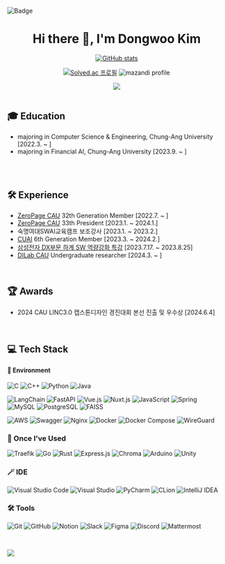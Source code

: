 ![Badge](https://hitscounter.dev/api/hit?url=https%3A%2F%2Fgithub.com%2Fpolarpolar914&label=Hits&icon=github&color=%23198754)

<div align="center">
  
# Hi there 👋, I'm Dongwoo Kim
[![GitHub stats](https://github-readme-stats.vercel.app/api?username=polarpolar914&show_icons=true&theme=tokyonight)](https://github.com/polarpolar914)

[![Solved.ac 프로필](http://mazassumnida.wtf/api/v2/generate_badge?boj=kdw3914)](https://solved.ac/profile/kdw3914)
![mazandi profile](http://mazandi.herokuapp.com/api?handle=kdw3914&theme=warm)

<a href="https://github.com/devxb/gitanimals">
  <img src="https://render.gitanimals.org/farms/polarpolar914"/>
</a>
</div>
<br>

## 🎓 Education
- majoring in Computer Science & Engineering, Chung-Ang University [2022.3. ~ ]
- majoring in Financial AI, Chung-Ang University [2023.9. ~ ]
  
<br>
<br>

## 🛠 Experience
- [ZeroPage CAU](https://zeropage.org/) 32th Generation Member [2022.7. ~ ]
- [ZeroPage CAU](https://zeropage.org/) 33th President [2023.1. ~ 2024.1.]
- 숙명여대SWAI교육캠프 보조강사 [2023.1. ~ 2023.2.]
- [CUAI](https://cuai-cau.github.io/) 6th Generation Member [2023.3. ~ 2024.2.]
- [삼성전자 DX부문 하계 SW 역량강화 특강](https://samsungalgorithm.com/)  [2023.7.17. ~ 2023.8.25]
- [DILab CAU](https://sites.google.com/view/dilabcau/) Undergraduate researcher [2024.3. ~ ]

<br>

## 🏆 Awards
- 2024 CAU LINC3.0 캡스톤디자인 경진대회 본선 진출 및 우수상 [2024.6.4]

<br>

## 💻 Tech Stack
#### 🌲 Environment
![C](https://img.shields.io/badge/c-%2300599C.svg?style=flat&logo=c&logoColor=white)
![C++](https://img.shields.io/badge/c++-%2300599C.svg?style=flat&logo=c%2B%2B&logoColor=white)
![Python](https://img.shields.io/badge/python-3670A0?style=flat&logo=python&logoColor=ffdd54)
![Java](https://img.shields.io/badge/java-%23ED8B00.svg?style=flat&logo=openjdk&logoColor=white)

![LangChain](https://img.shields.io/badge/langchain-%233497FF.svg?style=flat&logo=langchain&logoColor=white)
![FastAPI](https://img.shields.io/badge/fastapi-%2300C7B7.svg?style=flat&logo=fastapi&logoColor=white)
![Vue.js](https://img.shields.io/badge/vuejs-%234FC08D.svg?style=flat&logo=vue.js&logoColor=white)
![Nuxt.js](https://img.shields.io/badge/nuxtjs-%2300C58E.svg?style=flat&logo=nuxtdotjs&logoColor=white)
![JavaScript](https://img.shields.io/badge/javascript-%23F7DF1E.svg?style=flat&logo=javascript&logoColor=black)
![Spring](https://img.shields.io/badge/spring-%236DB33F.svg?style=flat&logo=spring&logoColor=white)
![MySQL](https://img.shields.io/badge/mysql-%2300f.svg?style=flat&logo=mysql&logoColor=white)
![PostgreSQL](https://img.shields.io/badge/postgresql-%23336791.svg?style=flat&logo=postgresql&logoColor=white)
![FAISS](https://img.shields.io/badge/faiss-%234A8C8C.svg?style=flat&logo=faiss&logoColor=white)

![AWS](https://img.shields.io/badge/AWS-%23FF9900.svg?style=flat&logo=amazon-aws&logoColor=white)
![Swagger](https://img.shields.io/badge/-Swagger-%23Clojure?style=flat&logo=swagger&logoColor=white)
![Nginx](https://img.shields.io/badge/nginx-%23009639.svg?style=flat&logo=nginx&logoColor=white)
![Docker](https://img.shields.io/badge/docker-%230db7ed.svg?style=flat&logo=docker&logoColor=white)
![Docker Compose](https://img.shields.io/badge/docker--compose-%230db7ed.svg?style=flat&logo=docker&logoColor=white)
![WireGuard](https://img.shields.io/badge/wireguard-%2388171A.svg?style=flat&logo=wireguard&logoColor=white)


### 🌼 Once I've Used
![Traefik](https://img.shields.io/badge/traefik-%239242FF.svg?style=flat&logo=traefik&logoColor=white)
![Go](https://img.shields.io/badge/go-%2300ADD8.svg?style=flat&logo=go&logoColor=white)
![Rust](https://img.shields.io/badge/rust-%23000000.svg?style=flat&logo=rust&logoColor=white)
![Express.js](https://img.shields.io/badge/express-%23000000.svg?style=flat&logo=express&logoColor=white)
![Chroma](https://img.shields.io/badge/chroma-%23FF5C77.svg?style=flat&logo=chroma&logoColor=white)
![Arduino](https://img.shields.io/badge/arduino-%2300979D.svg?style=flat&logo=arduino&logoColor=white)
![Unity](https://img.shields.io/badge/unity-%23000000.svg?style=flat&logo=unity&logoColor=white)

### 🪄 IDE
![Visual Studio Code](https://img.shields.io/badge/Visual%20Studio%20Code-0078d7.svg?style=flat&logo=visual-studio-code&logoColor=white)
![Visual Studio](https://img.shields.io/badge/Visual%20Studio-5C2D91.svg?style=flat&logo=visual-studio&logoColor=white)
![PyCharm](https://img.shields.io/badge/pycharm-%23000000.svg?style=flat&logo=pycharm&logoColor=white)
![CLion](https://img.shields.io/badge/clion-%23000000.svg?style=flat&logo=clion&logoColor=white)
![IntelliJ IDEA](https://img.shields.io/badge/IntelliJIDEA-000000.svg?style=flat&logo=intellij-idea&logoColor=white)

### 🛠️ Tools
![Git](https://img.shields.io/badge/git-%23F05033.svg?style=flat&logo=git&logoColor=white)
![GitHub](https://img.shields.io/badge/github-%23121011.svg?style=flat&logo=github&logoColor=white)
![Notion](https://img.shields.io/badge/Notion-%23000000.svg?style=flat&logo=notion&logoColor=white)
![Slack](https://img.shields.io/badge/Slack-4A154B?style=flat&logo=slack&logoColor=white)
![Figma](https://img.shields.io/badge/figma-%23F24E1E.svg?style=flat&logo=figma&logoColor=white)
![Discord](https://img.shields.io/badge/discord-%235865F2.svg?style=flat&logo=discord&logoColor=white)
![Mattermost](https://img.shields.io/badge/mattermost-%235B5EBD.svg?style=flat&logo=mattermost&logoColor=white)



<br>

<img src="https://github-readme-stats.vercel.app/api/top-langs/?username=polarpolar914&layout=compact"><br><br>



<!--
![GitHub stats](https://github-readme-stats.vercel.app/api?username=polarpolar914&count_private=true&show_icons=true&theme=solarized-light)



**polarpolar914/devJS00** is a ✨ _special_ ✨ repository because its `README.md` (this file) appears on your GitHub profile.

Here are some ideas to get you started:

- 🔭 I’m currently working on ...
- 🌱 I’m currently learning ...
- 👯 I’m looking to collaborate on ...
- 🤔 I’m looking for help with ...
- 💬 Ask me about ...
- 📫 How to reach me: ...
- 😄 Pronouns: ...
- ⚡ Fun fact: ...
-->
